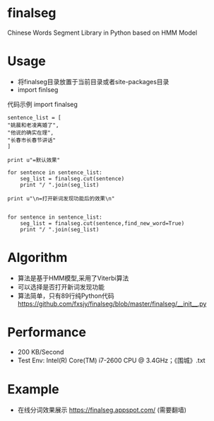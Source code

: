 finalseg
========
Chinese Words Segment Library in Python based on HMM Model

Usage
========
* 将finalseg目录放置于当前目录或者site-packages目录
* import finlseg


代码示例
	import finalseg

	sentence_list = [
	"姚晨和老凌离婚了",
	"他说的确实在理",
	"长春市长春节讲话"
	]

	print u"=默认效果"

	for sentence in sentence_list:
		seg_list = finalseg.cut(sentence)
		print "/ ".join(seg_list)

	print u"\n=打开新词发现功能后的效果\n"


	for sentence in sentence_list:
		seg_list = finalseg.cut(sentence,find_new_word=True)
		print "/ ".join(seg_list)


Algorithm
=========
* 算法是基于HMM模型,采用了Viterbi算法
* 可以选择是否打开新词发现功能
* 算法简单，只有89行纯Python代码 https://github.com/fxsjy/finalseg/blob/master/finalseg/__init__.py

Performance
=========
* 200 KB/Second
* Test Env: Intel(R) Core(TM) i7-2600 CPU @ 3.4GHz；《围城》.txt

Example
=========
* 在线分词效果展示  https://finalseg.appspot.com/   (需要翻墙)
